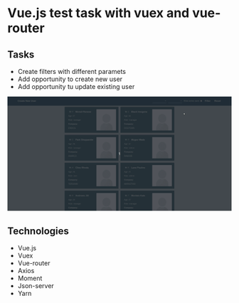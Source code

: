 # Vue.js test task with vuex and vue-router

## Tasks
- Create filters with different paramets
- Add opportunity to create new user
- Add opportunity tu update existing user

![gif example](https://github.com/Oberin98/Vue-crm-filter-test/blob/master/assets/Peek%202020-03-23%2002-12.gif)

## Technologies 
- Vue.js
- Vuex
- Vue-router
- Axios
- Moment
- Json-server
- Yarn
